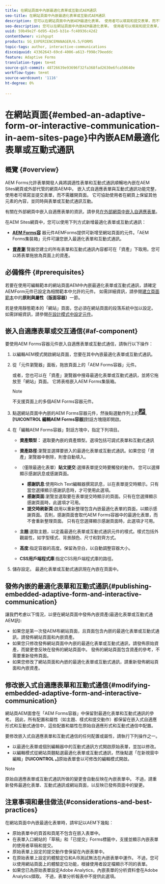 ```yaml
---
title: 在網站頁面中內嵌最適化表單或互動式AEM通訊
seo-title: 在網站頁面中內嵌最適化表單或互動式AEM通訊
description: 您可以在網站頁面中內嵌AEM最適化表單。 使用者可以填寫和提交表單，而不需離開網站頁面。
seo-description: 您可以在網站頁面中內嵌AEM最適化表單。 使用者可以填寫和提交表單，而不需離開網站頁面。
uuid: 59b49e2f-6d95-42e5-b31e-fc40936c42d2
contentOwner: vishgupt
products: SG_EXPERIENCEMANAGER/6.5/FORMS
topic-tags: author, interactive-communications
discoiquuid: 43362643-69cd-4006-a613-f998c79eeddc
feature: Adaptive Forms
translation-type: tm+mt
source-git-commit: 48726639e93696f32fa368fad2630e6fca50640e
workflow-type: tm+mt
source-wordcount: '1116'
ht-degree: 0%

---
```



# 在網站頁面{#embed-an-adaptive-form-or-interactive-communication-in-aem-sites-page}中內嵌AEM最適化表單或互動式通訊

## 概覽 {#overview}

AEM Forms允許表單開發人員將調適性表單和互動式通訊順暢地內嵌在AEM Sites網頁或外部代管的網頁AEM中。 嵌入式自適應表單與互動式通訊功能完整，使用者可填寫並提交表單，而不需離開頁面。 它可協助使用者在網頁上保留其他元素的內容，並同時與表單或互動式通訊互動。

有關在外部網頁中嵌入自適應表單的資訊，請參見[在外部網頁中嵌入自適應表單](/help/forms/using/embed-adaptive-form-external-web-page.md)。

在AEM Sites網頁中，您可以使用下列方式新增最適化表單或互動式通訊：

* **[AEM Forms容](/help/forms/using/embed-adaptive-form-aem-sites.md#af-component)**
器元件AEMForms提供可新增至網站頁面的元件。「AEM Forms集裝箱」元件可讓您嵌入最適化表單和互動式通訊。

* **[資產瀏](/help/forms/using/embed-adaptive-form-aem-sites.md#asset-browser)**
覽器您建立的所有表單和互動式通訊內容都可在「資產」下取用。您可以將表單拖放為頁面上的資產。

## 必備條件 {#prerequisites}

若要在使用可編輯範本的網站頁面AEM中內嵌最適化表單或互動式通訊，請確定AEMForm元件已設定為相關範本中允許的元件。 如需詳細資訊，請參閱[建立頁面範本](/help/sites-authoring/templates.md)中的&#x200B;**原則與屬性（版面容器）**&#x200B;一節。

若是使用靜態範本的「網站」頁面，您必須在網站頁面的段落系統中加以設定。 如需詳細資訊，請參閱[在設計模式中設定元件](/help/sites-authoring/default-components-designmode.md)。

## 嵌入自適應表單或交互通信{#af-component}

要使用AEM Forms容器元件嵌入自適應表單或互動式通信，請執行以下操作：

1. 以編輯AEM模式開啟網站頁面，您要在其中內嵌最適化表單或互動式通訊。
1. 從「元件瀏覽器」面板，拖放頁面上的「AEM Forms容器」元件。

   或者，您也可以在「資產」瀏覽器中搜尋最適化表單或互動式通訊，並將它拖放至「網站」頁面。 它將表格嵌入AEM Forms集裝箱。

   >[!NOTE]
   >
   >不支援頁面上的多個AEM Forms容器元件。

1. 點選網站頁面中內嵌的AEM Forms容器元件，然後點選動作列上的![settings_icon](assets/settings_icon.png)。 **[!UICONTROL 編輯AEM Forms容器]**&#x200B;對話方塊隨即開啟。
1. 在「編輯AEM Forms容器」對話方塊中，指定下列項目。

   * **資產類型：** 選取要內嵌的資產類型。選項包括可調式表單和互動式通訊
   * **資產路徑**:瀏覽並選擇要嵌入的最適化表單或互動式通訊。如果您從「資產」瀏覽器中刪除，則會自動填入。
   * （僅限最適化表單）**貼文提交**:選擇表單提交時要觸發的動作。 您可以選擇顯示感謝訊息或感謝頁面。

      * **感謝訊息**:使用Rich Text編輯器撰寫訊息，以在表單提交時顯示。只有當您選擇顯示感謝訊息時，才可使用此選項。
      * **感謝頁面**:瀏覽並選取要在表單提交時顯示的頁面。只有在您選擇顯示感謝頁面時，此選項才可用。
      * **提交時刷新頁**:啟用以重新整理包含內嵌最適化表單的頁面，以顯示感謝頁面。否則，感謝頁面會取代AEM Forms容器中的最適化表單，而不會重新整理頁面。 只有在您選擇顯示感謝頁面時，此選項才可用。
   * **主題**:選取主題，以定義最適化表單或互動式通訊元件的樣式。樣式包括外觀屬性，如字型樣式、背景顏色、尺寸和對齊方式。
   * **高度**:指定容器的高度。保留為空白，以自動調整容器大小。
   * **CSS用戶端程式庫**:指定CSS用戶端程式庫的路徑。


1. 儲存設定。 最適化表單或互動式通訊現在內嵌在頁面中。

## 發佈內嵌的最適化表單和互動式通訊{#publishing-embedded-adaptive-form-and-interactive-communication}

讓我們考慮以下情況，以便在網站頁面中發佈內嵌資產(最適化表單或互動式通AEM訊):

* 如果您是第一次發AEM布網站頁面，且頁面包含內嵌的最適化表單或互動式通訊，請發佈網站頁面和內嵌資產。
* 如果您只修改發佈網站頁面中內嵌的最適化表單或互動式通訊，請發佈原始資產，而變更會反映在發佈的網站頁面中。 發佈的網站頁面包含資產的參考，不需要重新發佈頁面。
* 如果您修改了網站頁面和內嵌的最適化表單或互動式通訊，請重新發佈網站頁面和內嵌資產。

## 修改嵌入式自適應表單和互動式通信{#modifying-embedded-adaptive-form-and-interactive-communication}

網站頁AEM面會在「AEM Forms容器」中保留對最適化表單和互動式通訊的參考。 因此，所有配置和屬性（如主題、樣式和提交動作）都保留在嵌入式自適應形式和互動式通信中，這些配置和屬性在原始自適應形式和互動式通信中配置。

要修改嵌入式自適應表單和互動式通信的任何配置或屬性，請執行下列操作之一。

* 以最適化表單或個別編輯器中的互動式通訊方式開啟原始表單，並加以修改。
* 以編輯模式從網站頁麵點選最適化表單或互動式通訊，然後點選「在新視窗中編輯」**[!UICONTROL 。]**&#x200B;原始表單會以可修改的編輯模式開啟。

>[!NOTE]
>
>原始自適應表單或互動式通訊所做的變更會自動反映在內嵌表單中。 不過，請重新發佈最適化表單、互動式通訊或網站頁面，以反映已發佈頁面中的變更。

## 注意事項和最佳做法{#considerations-and-best-practices}

在網站頁面中內嵌最適化表單時，請牢記以AEM下幾點：

* 原始表單中的頁首和頁尾不包含在嵌入表單中。
* 在表單入口網站的「草稿」和「已提交」Forms標籤中，支援並顯示內嵌表單的使用者草稿和提交。
* 原始表單上設定的提交動作會保留在內嵌表單中。
* 在原始表單上設定的體驗定位和A/B測試無法在內嵌表單中運作。 不過，您可以使用網站頁面上的體驗定位功能，根據使用者設定檔顯示不同的表單。
* 如果您已為原始表單設定Adobe Analytics，內嵌表單的分析資料會在Adobe Analytics擷取。 不過，表單分析報表中不提供此選項。


